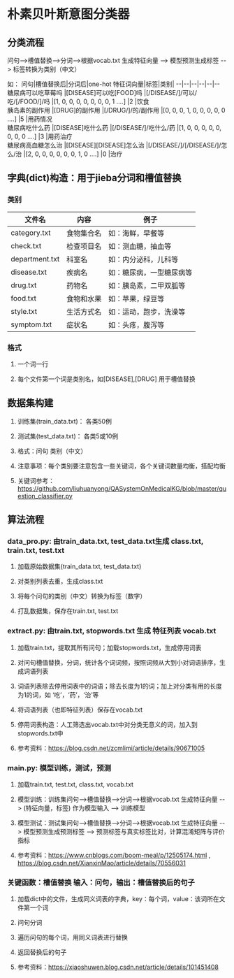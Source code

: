 # 朴素贝叶斯意图分类器

## 分类流程

问句-->槽值替换-->分词-->根据vocab.txt 生成特征向量 --> 模型预测生成标签 --> 标签转换为类别（中文）

如：
问句|槽值替换后|分词后|one-hot 特征词向量|标签|类别|
--|--|--|--|--|--
糖尿病可以吃草莓吗 |[DISEASE]可以吃[FOOD]吗 |[/DISEASE/]/可以/吃/[/FOOD/]/吗 |[1, 0, 0, 0, 0, 0, 0, 0, 1 ....] |2 |饮食  
胰岛素的副作用 |[DRUG]的副作用 |[/DRUG/]/的/副作用 |[0, 0, 0, 1, 0, 0, 0, 0, 0 ....] |5 |用药情况  
糖尿病吃什么药 |[DISEASE]吃什么药 |[/DISEASE/]/吃什么/药 |[1, 0, 0, 0, 0, 0, 0, 0, 0 ....] |3 |用药治疗  
糖尿病高血糖怎么治 |[DISEASE][DISEASE]怎么治 |[/DISEASE/]/[/DISEASE/]/怎么/治 |[2, 0, 0, 0, 0, 0, 0, 1, 0 ....] |0 |治疗  


## 字典(dict)构造：用于jieba分词和槽值替换

### 类别

文件名|内容|例子
--|--|--
category.txt| 食物集合名|如：海鲜，早餐等  
check.txt| 检查项目名|如：测血糖，抽血等  
department.txt| 科室名| 如：内分泌科，儿科等  
disease.txt|疾病名|如：糖尿病，一型糖尿病等  
drug.txt|药物名|如：胰岛素，二甲双胍等  
food.txt|食物和水果|如：苹果，绿豆等  
style.txt|生活方式名|如：运动，跑步，洗澡等  
symptom.txt|症状名|如：头疼，腹泻等  

### 格式

1. 一个词一行

2. 每个文件第一个词是类别名，如[DISEASE],[DRUG] 用于槽值替换


## 数据集构建

1. 训练集(train_data.txt)： 各类50例

2. 测试集(test_data.txt)：  各类5或10例

3. 格式：问句	类别（中文）

4. 注意事项：每个类别要注意包含一些关键词，各个关键词数量均衡，搭配均衡

5. 关键词参考：https://github.com/liuhuanyong/QASystemOnMedicalKG/blob/master/question_classifier.py

## 算法流程

### data_pro.py: 由train_data.txt, test_data.txt生成 class.txt, train.txt, test.txt

1. 加载原始数据集(train_data.txt, test_data.txt)

2. 对类别列表去重，生成class.txt

3. 将每个问句的类别（中文）转换为标签（数字）

4. 打乱数据集，保存在train.txt, test.txt

### extract.py: 由train.txt, stopwords.txt 生成 特征列表 vocab.txt

1. 加载train.txt，提取其所有问句；加载stopwords.txt，生成停用词表

2. 对问句槽值替换，分词，统计各个词词频，按照词频从大到小对词语排序，生成词语列表

3. 词语列表除去停用词表中的词语；除去长度为1的词；加上对分类有用的长度为1的词，如 ‘吃’，‘药’，‘治’等

4. 将词语列表（也即特征列表）保存在vocab.txt

5. 停用词表构造：人工筛选出vocab.txt中对分类无意义的词，加入到stopwords.txt中

6. 参考资料：https://blog.csdn.net/zcmlimi/article/details/90671005

### main.py: 模型训练，测试，预测

1. 加载train.txt, test.txt, class.txt, vocab.txt

2. 模型训练：训练集问句-->槽值替换-->分词-->根据vocab.txt 生成特征向量 -->  (特征向量，标签) 作为模型输入 --> 训练模型

3. 模型测试：测试集问句-->槽值替换-->分词-->根据vocab.txt 生成特征向量 -->  模型预测生成预测标签 --> 预测标签与真实标签比对，计算混淆矩阵与评价指标

4. 参考资料：https://www.cnblogs.com/boom-meal/p/12505174.html ,  https://blog.csdn.net/XianxinMao/article/details/70556031

### 关键函数：槽值替换 输入：问句，输出：槽值替换后的句子

1. 加载dict中的文件，生成同义词表的字典，key：每个词，value：该词所在文件第一个词

2. 问句分词

3. 遍历问句的每个词，用同义词表进行替换

4. 返回替换后的句子

5. 参考资料：https://xiaoshuwen.blog.csdn.net/article/details/101451408
